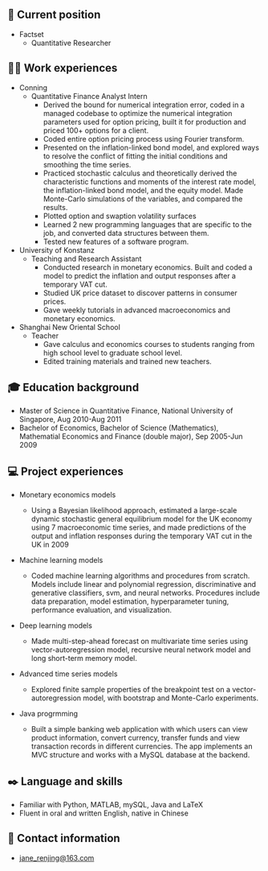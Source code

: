 ## :office: Current position 
- Factset
  - Quantitative Researcher

## :woman_teacher: Work experiences
- Conning
  - Quantitative Finance Analyst Intern
    - Derived the bound for numerical integration error, coded in a managed codebase to optimize the numerical integration parameters used for option pricing, built it for production and priced 100+ options for a client.
    - Coded entire option pricing process using Fourier transform.
    - Presented on the inflation-linked bond model, and explored ways to resolve the conflict of fitting the initial conditions and smoothing the time series. 
    - Practiced stochastic calculus and theoretically derived the characteristic functions and moments of the interest rate model, the inflation-linked bond model, and the equity model. Made Monte-Carlo simulations of the variables, and compared the results.
    - Plotted option and swaption volatility surfaces
    - Learned 2 new programming languages that are specific to the job, and converted data structures between them.
    - Tested new features of a software program.
- University of Konstanz
  - Teaching and Research Assistant
    - Conducted research in monetary economics. Built and coded a model to predict the inflation and output responses after a temporary VAT cut.
    - Studied UK price dataset to discover patterns in consumer prices.
    - Gave weekly tutorials in advanced macroeconomics and monetary economics.
- Shanghai New Oriental School
  - Teacher
    - Gave calculus and economics courses to students ranging from high school level to graduate school level.
    - Edited training materials and trained new teachers.

##	:mortar_board: Education background
- Master of Science in Quantitative Finance, National University of Singapore, Aug 2010-Aug 2011
- Bachelor of Economics, Bachelor of Science (Mathematics), Mathematial Economics and Finance (double major), Sep 2005-Jun 2009

## :computer: Project experiences
- Monetary economics models
  - Using a Bayesian likelihood approach, estimated a large-scale dynamic stochastic general equilibrium model for the UK economy using 7 macroeconomic time series, and made predictions of the output and inflation responses during the temporary VAT cut in the UK in 2009

- Machine learning models
  - Coded machine learning algorithms and procedures from scratch. Models include linear and polynomial regression, discriminative and generative classifiers, svm, and neural networks. Procedures include data preparation, model estimation, hyperparameter tuning, performance evaluation, and visualization.

- Deep learning models
  - Made multi-step-ahead forecast on multivariate time series using vector-autoregression model, recursive neural network model and long short-term memory model.

- Advanced time series models
  - Explored finite sample properties of the breakpoint test on a vector-autoregression model, with bootstrap and Monte-Carlo experiments.

- Java progrmming
  - Built a simple banking web application with which users can view product information, convert currency, transfer funds and view transaction records in different currencies. The app implements an MVC structure and works with a MySQL database at the backend.

## :black_nib: Language and skills
- Familiar with Python, MATLAB, mySQL, Java and LaTeX
- Fluent in oral and written English, native in Chinese

## :e-mail: Contact information
- [jane_renjing@163.com](mailto:jane_renjing@163.com)
